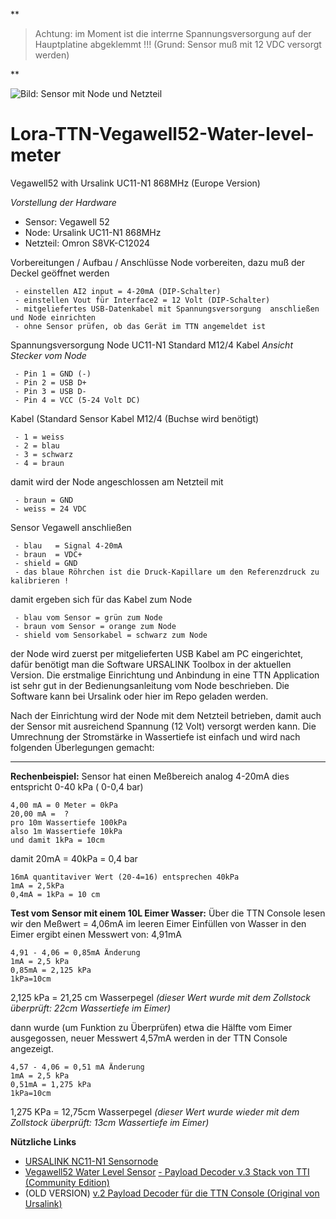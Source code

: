 
**

> Achtung: im Moment ist die interrne Spannungsversorgung auf der
> Hauptplatine abgeklemmt !!! (Grund: Sensor muß mit 12 VDC versorgt
> werden)

**

![Bild: Sensor mit Node und Netzteil](https://github.com/jensileinchen/Lora-TTN-Vegawell52-Water-level-meter/blob/master/PICTURE.jpg)

# Lora-TTN-Vegawell52-Water-level-meter
Vegawell52 with Ursalink UC11-N1 868MHz (Europe Version)

*Vorstellung der Hardware*

 - Sensor: Vegawell 52 
 - Node: Ursalink UC11-N1 868MHz 
 - Netzteil: Omron S8VK-C12024

Vorbereitungen / Aufbau / Anschlüsse
Node vorbereiten, dazu muß der Deckel geöffnet werden

 

     - einstellen AI2 input = 4-20mA (DIP-Schalter)
     - einstellen Vout für Interface2 = 12 Volt (DIP-Schalter)
     - mitgeliefertes USB-Datenkabel mit Spannungsversorgung  anschließen und Node einrichten
     - ohne Sensor prüfen, ob das Gerät im TTN angemeldet ist

Spannungsversorgung Node UC11-N1   Standard M12/4 Kabel
*Ansicht Stecker vom Node*

     - Pin 1 = GND (-) 
     - Pin 2 = USB D+ 
     - Pin 3 = USB D- 
     - Pin 4 = VCC (5-24 Volt DC)

Kabel (Standard Sensor Kabel M12/4 (Buchse wird benötigt)

     - 1 = weiss 
     - 2 = blau 
     - 3 = schwarz 
     - 4 = braun

damit wird der Node angeschlossen am Netzteil mit

     - braun = GND 
     - weiss = 24 VDC

Sensor Vegawell anschließen

     - blau   = Signal 4-20mA 
     - braun  = VDC+ 
     - shield = GND
     - das blaue Röhrchen ist die Druck-Kapillare um den Referenzdruck zu kalibrieren !

damit ergeben sich für das Kabel zum Node

     - blau vom Sensor = grün zum Node 
     - braun vom Sensor = orange zum Node 
     - shield vom Sensorkabel = schwarz zum Node

der Node wird zuerst per mitgelieferten USB Kabel am PC eingerichtet, dafür benötigt man die Software URSALINK Toolbox in der aktuellen Version. Die erstmalige Einrichtung und Anbindung in eine TTN Application ist sehr gut in der Bedienungsanleitung vom Node beschrieben. Die Software kann bei Ursalink oder hier im Repo geladen werden.

Nach der Einrichtung wird der Node mit dem Netzteil betrieben, damit auch der Sensor mit ausreichend Spannung (12 Volt) versorgt werden kann. Die Umrechnung der Stromstärke in Wassertiefe ist einfach und wird nach folgenden Überlegungen gemacht:

--------------

**Rechenbeispiel:**
Sensor hat einen Meßbereich analog 4-20mA
dies entspricht 0-40 kPa ( 0-0,4 bar)

    4,00 mA = 0 Meter = 0kPa
    20,00 mA =  ?    
    pro 10m Wassertiefe 100kPa
    also 1m Wassertiefe 10kPa
    und damit 1kPa = 10cm

damit 20mA = 40kPa = 0,4 bar 

    16mA quantitaviver Wert (20-4=16) entsprechen 40kPa
    1mA = 2,5kPa
    0,4mA = 1kPa = 10 cm

**Test vom Sensor mit einem 10L Eimer Wasser:**
Über die TTN Console lesen wir den Meßwert = 4,06mA  im leeren Eimer
Einfüllen von Wasser in den Eimer ergibt einen Messwert von: 4,91mA

    4,91 - 4,06 = 0,85mA Änderung
    1mA = 2,5 kPa
    0,85mA = 2,125 kPa
    1kPa=10cm

2,125 kPa = 21,25 cm Wasserpegel
*(dieser Wert wurde mit dem Zollstock überprüft: 22cm Wassertiefe im Eimer)*

dann wurde (um Funktion zu Überprüfen) etwa die Hälfte vom Eimer ausgegossen,
neuer Messwert 4,57mA werden in der TTN Console angezeigt.

    4,57 - 4,06 = 0,51 mA Änderung
    1mA = 2,5 kPa
    0,51mA = 1,275 kPa
    1kPa=10cm

1,275 KPa = 12,75cm Wasserpegel
*(dieser Wert wurde wieder mit dem Zollstock überprüft: 13cm Wassertiefe im Eimer)*


**Nützliche Links**

- [URSALINK NC11-N1       Sensornode](https://www.ursalink.com/en/n1-lorawan-sensor-node/)   
- [Vegawell52 Water Level       Sensor](https://www.vega.com/de-de/produkte/ger%C3%A4tesuche?serialnumber=37987318) 
[- Payload Decoder v.3 Stack von TTI (Community Edition)](https://github.com/dasdigidings/The_Things_Stack_v3-payload_functions/tree/main/ursalink-uc11-n1)
- (OLD VERSION)  [v.2 Payload Decoder für die TTN Console (Original von    Ursalink)](https://github.com/Ursalink-CN/ursalink-decoder)


